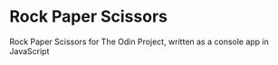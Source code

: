 # Rock Paper Scissors
Rock Paper Scissors for The Odin Project, written as a console app in JavaScript
